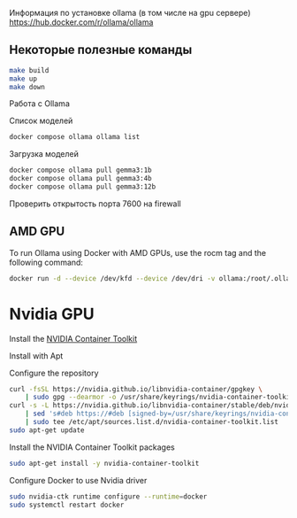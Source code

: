 Информация по установке ollama (в том числе на gpu сервере)
https://hub.docker.com/r/ollama/ollama


## Некоторые полезные команды
```bash
make build
make up
make down
```

Работа с Ollama

Список моделей
```bash
docker compose ollama ollama list
```

Загрузка моделей 
```bash
docker compose ollama pull gemma3:1b
docker compose ollama pull gemma3:4b
docker compose ollama pull gemma3:12b
```


Проверить открытость порта  7600 на firewall

## AMD GPU
To run Ollama using Docker with AMD GPUs, use the rocm tag and the following command:



```bash
docker run -d --device /dev/kfd --device /dev/dri -v ollama:/root/.ollama -p 11434:11434 --name ollama ollama/ollama:rocm

```




# Nvidia GPU
Install the [NVIDIA Container Toolkit](
https://docs.nvidia.com/datacenter/cloud-native/container-toolkit/latest/install-guide.html#installation)

Install with Apt

Configure the repository
```bash
curl -fsSL https://nvidia.github.io/libnvidia-container/gpgkey \
    | sudo gpg --dearmor -o /usr/share/keyrings/nvidia-container-toolkit-keyring.gpg
curl -s -L https://nvidia.github.io/libnvidia-container/stable/deb/nvidia-container-toolkit.list \
    | sed 's#deb https://#deb [signed-by=/usr/share/keyrings/nvidia-container-toolkit-keyring.gpg] https://#g' \
    | sudo tee /etc/apt/sources.list.d/nvidia-container-toolkit.list
sudo apt-get update
```
Install the NVIDIA Container Toolkit packages
```bash
sudo apt-get install -y nvidia-container-toolkit
```

Configure Docker to use Nvidia driver

```bash
sudo nvidia-ctk runtime configure --runtime=docker
sudo systemctl restart docker
```